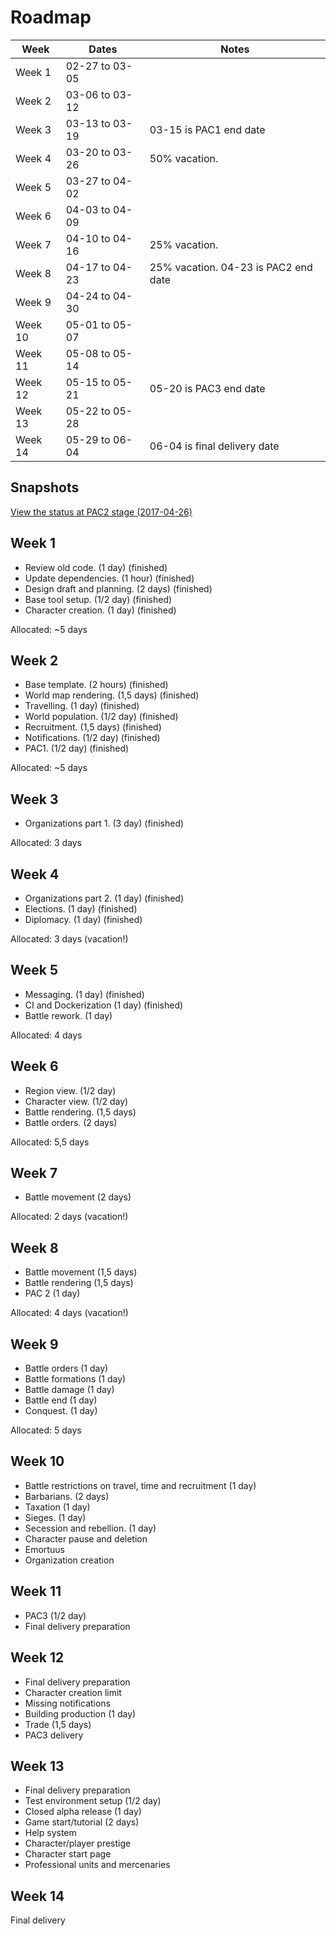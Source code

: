 # Roadmap

Week    | Dates          |  Notes
------- | -------------- | -----
Week 1  | 02-27 to 03-05 |
Week 2  | 03-06 to 03-12 |
Week 3  | 03-13 to 03-19 | 03-15 is PAC1 end date
Week 4  | 03-20 to 03-26 | 50% vacation.
Week 5  | 03-27 to 04-02 |
Week 6  | 04-03 to 04-09 |
Week 7  | 04-10 to 04-16 | 25% vacation.
Week 8  | 04-17 to 04-23 | 25% vacation. 04-23 is PAC2 end date
Week 9  | 04-24 to 04-30 |
Week 10 | 05-01 to 05-07 |
Week 11 | 05-08 to 05-14 |
Week 12 | 05-15 to 05-21 | 05-20 is PAC3 end date
Week 13 | 05-22 to 05-28 | 
Week 14 | 05-29 to 06-04 | 06-04 is final delivery date

## Snapshots

[View the status at PAC2 stage (2017-04-26)](https://github.com/jardiacaj/finem_imperii/blob/master/docs/5-PAC2.md)

## Week 1

 - Review old code. (1 day) (finished)
 - Update dependencies. (1 hour) (finished)
 - Design draft and planning. (2 days) (finished)
 - Base tool setup. (1/2 day) (finished)
 - Character creation. (1 day) (finished)

Allocated: ~5 days

## Week 2

 - Base template. (2 hours) (finished)
 - World map rendering. (1,5 days) (finished)
 - Travelling. (1 day) (finished)
 - World population. (1/2 day) (finished)
 - Recruitment. (1,5 days) (finished)
 - Notifications. (1/2 day) (finished)
 - PAC1. (1/2 day) (finished)

Allocated: ~5 days

## Week 3

 - Organizations part 1. (3 day) (finished)

Allocated: 3 days

## Week 4

 - Organizations part 2. (1 day) (finished)
 - Elections. (1 day) (finished)
 - Diplomacy. (1 day) (finished)

Allocated: 3 days (vacation!)

## Week 5

 - Messaging. (1 day) (finished)
 - CI and Dockerization (1 day) (finished)
 - Battle rework. (1 day)

Allocated: 4 days
 
## Week 6

 - Region view. (1/2 day)
 - Character view. (1/2 day)
 - Battle rendering. (1,5 days)
 - Battle orders. (2 days)

Allocated: 5,5 days

## Week 7 

 - Battle movement (2 days)
 
Allocated: 2 days (vacation!)
 
## Week 8 

 - Battle movement (1,5 days)
 - Battle rendering (1,5 days)
 - PAC 2 (1 day)

Allocated: 4 days (vacation!)

## Week 9

 - Battle orders (1 day)
 - Battle formations (1 day)
 - Battle damage (1 day)
 - Battle end (1 day)
 - Conquest. (1 day)

Allocated: 5 days

## Week 10

 - Battle restrictions on travel, time and recruitment (1 day)
 - Barbarians. (2 days)
 - Taxation (1 day)
 - Sieges. (1 day)
 - Secession and rebellion. (1 day)
 - Character pause and deletion
 - Emortuus
 - Organization creation

## Week 11
 
 - PAC3 (1/2 day)
 - Final delivery preparation
 
## Week 12

 - Final delivery preparation
 - Character creation limit
 - Missing notifications
 - Building production (1 day)
 - Trade (1,5 days)
 - PAC3 delivery
 
## Week 13
 
 - Final delivery preparation
 - Test environment setup (1/2 day)
 - Closed alpha release (1 day)
 - Game start/tutorial (2 days)
 - Help system
 - Character/player prestige
 - Character start page
 - Professional units and mercenaries
 
## Week 14

Final delivery
